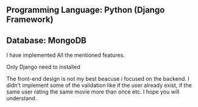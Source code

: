 ## Programming Language: Python (Django Framework)
## Database: MongoDB

I have implemented All the mentioned features.

Only Django need to installed

The front-end design is not my best beacuse i focused on the backend. I didn't implement some of the validation like if the user already exist, if the same user rating the same movie more than once etc. I hope you will understand.

